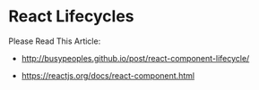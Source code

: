 # React Lifecycles

Please Read This Article:
* http://busypeoples.github.io/post/react-component-lifecycle/

* https://reactjs.org/docs/react-component.html